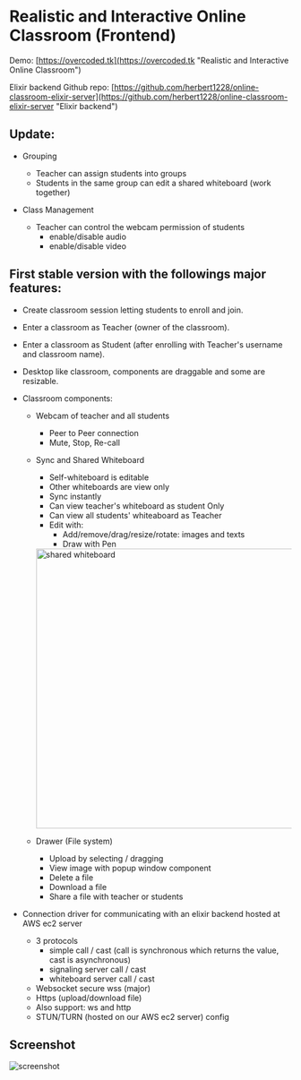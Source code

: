# Realistic and Interactive Online Classroom (Frontend)

Demo: [https://overcoded.tk](https://overcoded.tk "Realistic and Interactive Online Classroom")

Elixir backend Github repo: [https://github.com/herbert1228/online-classroom-elixir-server](https://github.com/herbert1228/online-classroom-elixir-server "Elixir backend")

## Update:

- Grouping
  - Teacher can assign students into groups
  - Students in the same group can edit a shared whiteboard (work together)
  
- Class Management
  - Teacher can control the webcam permission of students
    - enable/disable audio
    - enable/disable video

## First stable version with the followings major features:

- Create classroom session letting students to enroll and join.
- Enter a classroom as Teacher (owner of the classroom).
- Enter a classroom as Student (after enrolling with Teacher's username
  and classroom name).
- Desktop like classroom, components are draggable and some are
  resizable.
- Classroom components:
    - Webcam of teacher and all students
        - Peer to Peer connection
        - Mute, Stop, Re-call
        
    - Sync and Shared Whiteboard
        - Self-whiteboard is editable
        - Other whiteboards are view only
        - Sync instantly
        - Can view teacher's whiteboard as student Only
        - Can view all students' whiteaboard as Teacher
        - Edit with:
            - Add/remove/drag/resize/rotate: images and texts
            - Draw with Pen
        <img alt="shared whiteboard" src="https://github.com/herbert1228/online-classroom-react.js-client/blob/master/src/css/whiteboard-no-cut.png"  width="500">
             
    - Drawer (File system)
        - Upload by selecting / dragging
        - View image with popup window component
        - Delete a file
        - Download a file
        - Share a file with teacher or students
                
        
- Connection driver for communicating with an elixir backend hosted at AWS ec2 server
    - 3 protocols
        - simple call / cast (call is synchronous which returns the value, cast is asynchronous)
        - signaling server call / cast
        - whiteboard server call / cast
    - Websocket secure wss (major)
    - Https (upload/download file)
    - Also support: ws and http
    - STUN/TURN (hosted on our AWS ec2 server) config
    
## Screenshot

![screenshot](https://github.com/herbert1228/online-classroom-react.js-client/blob/master/src/css/classroom.png)
